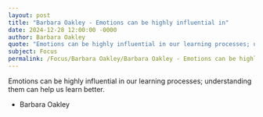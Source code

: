 ```yaml
---
layout: post
title: "Barbara Oakley - Emotions can be highly influential in"
date: 2024-12-28 12:00:00 -0000
author: Barbara Oakley
quote: "Emotions can be highly influential in our learning processes; understanding them can help us learn better."
subject: Focus
permalink: /Focus/Barbara Oakley/Barbara Oakley - Emotions can be highly influential in
---
```


Emotions can be highly influential in our learning processes; understanding them can help us learn better.

- Barbara Oakley
